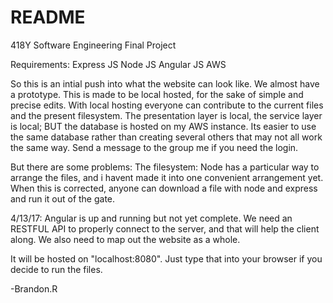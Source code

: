 # README

418Y Software Engineering Final Project

Requirements:
Express JS
Node JS
Angular JS
AWS


So this is an intial push into what the website can look like. We almost have a prototype. This is made to be local hosted, for the sake of simple and precise edits. With local hosting everyone can contribute to the current files and the present filesystem. The presentation layer is local, the service layer is local; BUT the database is hosted on my AWS instance. Its easier to use the same database rather than creating several others that may not all work the same way. Send a message to the group me if you need the login. 


But there are some problems:
The filesystem: Node has a particular way to arrange the files, and i havent made it into one convenient arrangement yet. When this is corrected, anyone can download a file with node and express and run it out of the gate.

4/13/17: Angular is up and running but not yet complete. We need an RESTFUL API to properly connect to the server, and that will help the client along. We also need to map out the website as a whole.  

It will be hosted on "localhost:8080". Just type that into your browser if you decide to run the files. 

-Brandon.R

